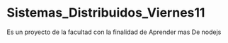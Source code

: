 # Sistemas_Distribuidos_Viernes11
Es un proyecto de la facultad con la finalidad de Aprender mas De nodejs  

